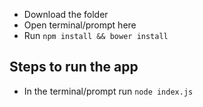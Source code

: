 
* Download the folder
* Open terminal/prompt here
* Run `npm install && bower install`

Steps to run the app
---------------------

* In the terminal/prompt run `node index.js`
